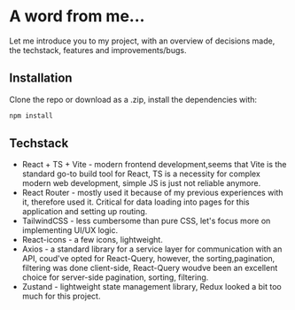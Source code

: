 # A word from me...

Let me introduce you to my project, with an overview of decisions made, the techstack, features and improvements/bugs.

## Installation

Clone the repo or download as a .zip, install the dependencies with:

```bash
npm install
```

## Techstack

- React + TS + Vite - modern frontend development,seems that Vite is the standard go-to build tool for React, TS is a necessity for complex modern web development, simple JS is just not reliable anymore.
- React Router - mostly used it because of my previous experiences with it, therefore used it. Critical for data loading into pages for this application and setting up routing.
- TailwindCSS - less cumbersome than pure CSS, let's focus more on implementing UI/UX logic.
- React-icons - a few icons, lightweight.
- Axios - a standard library for a service layer for communication with an API, coud've opted for React-Query, however, the sorting,pagination, filtering was done client-side, React-Query woudve been an excellent choice for server-side pagination, sorting, filtering.
- Zustand - lightweight state management library, Redux looked a bit too much for this project.

